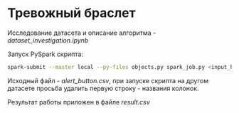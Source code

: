# Тревожный браслет

Исследование датасета и описание алгоритма - *dataset_investigation.ipynb*

Запуск PySpark скрипта:

```sh 
spark-submit --master local --py-files objects.py spark_job.py <input_hdfs_file> <output_hdfs_file>
```

Исходный файл - *alert_button.csv*, при запуске скрипта на другом датасете просьба удалить первую строку - названия колонок.

Результат работы приложен в файле *result.csv*

